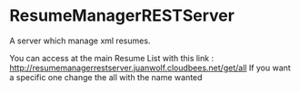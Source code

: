ResumeManagerRESTServer
=======================

A server which manage xml resumes.

You can access at the main Resume List with this link : http://resumemanagerrestserver.juanwolf.cloudbees.net/get/all
If you want a specific one change the all with the name wanted
